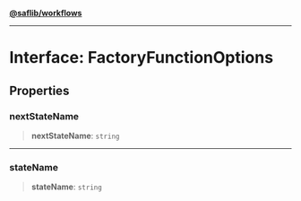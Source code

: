[**@saflib/workflows**](../index.md)

***

# Interface: FactoryFunctionOptions

## Properties

### nextStateName

> **nextStateName**: `string`

***

### stateName

> **stateName**: `string`
